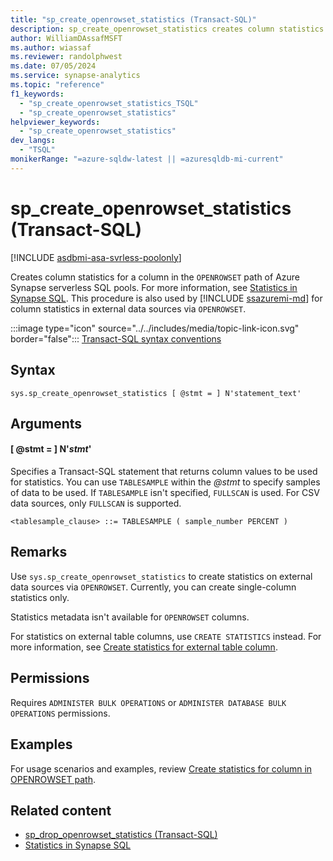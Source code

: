 ```yaml
---
title: "sp_create_openrowset_statistics (Transact-SQL)"
description: sp_create_openrowset_statistics creates column statistics for a column in the OPENROWSET path of Azure Synapse SQL resources.
author: WilliamDAssafMSFT
ms.author: wiassaf
ms.reviewer: randolphwest
ms.date: 07/05/2024
ms.service: synapse-analytics
ms.topic: "reference"
f1_keywords:
  - "sp_create_openrowset_statistics_TSQL"
  - "sp_create_openrowset_statistics"
helpviewer_keywords:
  - "sp_create_openrowset_statistics"
dev_langs:
  - "TSQL"
monikerRange: "=azure-sqldw-latest || =azuresqldb-mi-current"
---
```

# sp_create_openrowset_statistics (Transact-SQL)

[!INCLUDE [asdbmi-asa-svrless-poolonly](../../includes/applies-to-version/asdbmi-asa-svrless-poolonly.md)]

Creates column statistics for a column in the `OPENROWSET` path of Azure Synapse serverless SQL pools. For more information, see [Statistics in Synapse SQL](/azure/synapse-analytics/sql/develop-tables-statistics). This procedure is also used by [!INCLUDE [ssazuremi-md](../../includes/ssazuremi-md.md)] for column statistics in external data sources via `OPENROWSET`.

:::image type="icon" source="../../includes/media/topic-link-icon.svg" border="false"::: [Transact-SQL syntax conventions](../../t-sql/language-elements/transact-sql-syntax-conventions-transact-sql.md)

## Syntax

```syntaxsql
sys.sp_create_openrowset_statistics [ @stmt = ] N'statement_text'
```

## Arguments

#### [ @stmt = ] N'*stmt*'

Specifies a Transact-SQL statement that returns column values to be used for statistics. You can use `TABLESAMPLE` within the *@stmt* to specify samples of data to be used. If `TABLESAMPLE` isn't specified, `FULLSCAN` is used. For CSV data sources, only `FULLSCAN` is supported.

`<tablesample_clause> ::= TABLESAMPLE ( sample_number PERCENT )`

## Remarks

Use `sys.sp_create_openrowset_statistics` to create statistics on external data sources via `OPENROWSET`. Currently, you can create single-column statistics only.

Statistics metadata isn't available for `OPENROWSET` columns.

For statistics on external table columns, use `CREATE STATISTICS` instead. For more information, see [Create statistics for external table column](/azure/synapse-analytics/sql/develop-tables-statistics#examples-create-statistics-for-external-table-column).

## Permissions

Requires `ADMINISTER BULK OPERATIONS` or `ADMINISTER DATABASE BULK OPERATIONS` permissions.

## Examples

For usage scenarios and examples, review [Create statistics for column in OPENROWSET path](/azure/synapse-analytics/sql/develop-tables-statistics#examples-create-statistics-for-column-in-openrowset-path).

## Related content

- [sp_drop_openrowset_statistics (Transact-SQL)](sp-drop-openrowset-statistics.md)
- [Statistics in Synapse SQL](/azure/synapse-analytics/sql/develop-tables-statistics)

